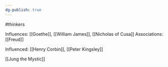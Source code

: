 ```yaml
---
dg-publish: true
---
```


#thinkers

Influences: [[Goethe]], [[William James]], [[Nicholas of Cusa]]
Associations: [[Freud]]

Influenced: [[Henry Corbin]], [[Peter Kingsley]]

[[Jung the Mystic]]